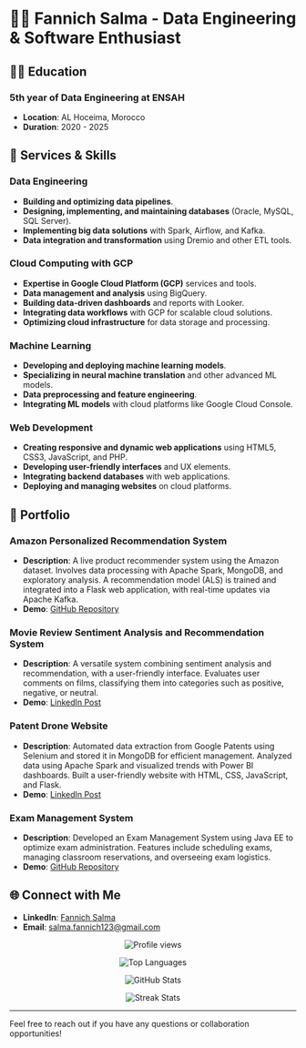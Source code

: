# 🧑‍💻 Fannich Salma - Data Engineering & Software Enthusiast

## 👨‍🎓 Education
### 5th year of Data Engineering at ENSAH
* **Location**: AL Hoceima, Morocco
* **Duration**: 2020 - 2025

## 🔧 Services & Skills

### Data Engineering
- **Building and optimizing data pipelines**.
- **Designing, implementing, and maintaining databases** (Oracle, MySQL, SQL Server).
- **Implementing big data solutions** with Spark, Airflow, and Kafka.
- **Data integration and transformation** using Dremio and other ETL tools.

### Cloud Computing with GCP
- **Expertise in Google Cloud Platform (GCP)** services and tools.
- **Data management and analysis** using BigQuery.
- **Building data-driven dashboards** and reports with Looker.
- **Integrating data workflows** with GCP for scalable cloud solutions.
- **Optimizing cloud infrastructure** for data storage and processing.

### Machine Learning
- **Developing and deploying machine learning models**.
- **Specializing in neural machine translation** and other advanced ML models.
- **Data preprocessing and feature engineering**.
- **Integrating ML models** with cloud platforms like Google Cloud Console.

### Web Development
- **Creating responsive and dynamic web applications** using HTML5, CSS3, JavaScript, and PHP.
- **Developing user-friendly interfaces** and UX elements.
- **Integrating backend databases** with web applications.
- **Deploying and managing websites** on cloud platforms.

## 📂 Portfolio

### Amazon Personalized Recommendation System
- **Description**: A live product recommender system using the Amazon dataset. Involves data processing with Apache Spark, MongoDB, and exploratory analysis. A recommendation model (ALS) is trained and integrated into a Flask web application, with real-time updates via Apache Kafka.
- **Demo**: [GitHub Repository](https://github.com/fannichsalma/Amazon-Recommendation-System/tree/main)

### Movie Review Sentiment Analysis and Recommendation System
- **Description**: A versatile system combining sentiment analysis and recommendation, with a user-friendly interface. Evaluates user comments on films, classifying them into categories such as positive, negative, or neutral.
- **Demo**: [LinkedIn Post](https://lnkd.in/eHyuKQ3u)

### Patent Drone Website
- **Description**: Automated data extraction from Google Patents using Selenium and stored it in MongoDB for efficient management. Analyzed data using Apache Spark and visualized trends with Power BI dashboards. Built a user-friendly website with HTML, CSS, JavaScript, and Flask.
- **Demo**: [LinkedIn Post](https://www.linkedin.com/feed/update/urn:li:activity:7203405905869094913/)

### Exam Management System
- **Description**: Developed an Exam Management System using Java EE to optimize exam administration. Features include scheduling exams, managing classroom reservations, and overseeing exam logistics.
- **Demo**: [GitHub Repository](https://github.com/fannichsalma/Exam-management/tree/main)

## 🌐 Connect with Me
- **LinkedIn**: [Fannich Salma](https://www.linkedin.com/in/salma-fannich)
- **Email**: [salma.fannich123@gmail.com](mailto:salma.fannich123@gmail.com)

<p align="center">
  <img src="https://komarev.com/ghpvc/?username=fannichsalma&label=Profile%20views&color=0e75b6&style=flat" alt="Profile views" />
</p>

<p align="center">
  <img src="https://github-readme-stats.vercel.app/api/top-langs?username=fannichsalma&show_icons=true&locale=en&layout=compact" alt="Top Languages" />
</p>

<p align="center">
  <img src="https://github-readme-stats.vercel.app/api?username=fannichsalma&show_icons=true&locale=en" alt="GitHub Stats" />
</p>

<p align="center">
  <img src="https://github-readme-streak-stats.herokuapp.com/?user=fannichsalma&" alt="Streak Stats" />
</p>

---

Feel free to reach out if you have any questions or collaboration opportunities!
